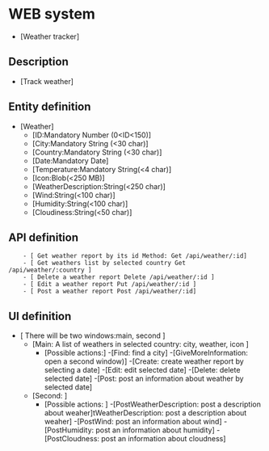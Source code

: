 # WEB system
- [Weather tracker] 

## Description
- [Track weather] 

## Entity definition
- [Weather]  
    - [ID:Mandatory Number (0<ID<150)]
    - [City:Mandatory String (<30 char)]  
    - [Country:Mandatory String (<30 char)]
    - [Date:Mandatory Date]
    - [Temperature:Mandatory String(<4 char)] 
    - [Icon:Blob(<250 MB)] 
    - [WeatherDescription:String(<250 char)] 
    - [Wind:String(<100 char)] 
    - [Humidity:String(<100 char)] 
    - [Cloudiness:String(<50 char)]
    
## API definition
        - [ Get weather report by its id Method: Get /api/weather/:id] 
        - [ Get weathers list by selected country Get /api/weather/:country ] 
        - [ Delete a weather report Delete /api/weather/:id ] 
        - [ Edit a weather report Put /api/weather/:id ] 
        - [ Post a weather report Post /api/weather/:id]  
## UI definition
- [ There will be two windows:main, second ]
    - [Main: A list of weathers in selected country: city, weather, icon ]
        - [Possible actions:]
            -[Find: find a city]
            -[GiveMoreInformation: open a second window)]
            -[Create: create weather report by selecting a date]
            -[Edit: edit selected date]
            -[Delete: delete selected date]
            -[Post: post an information about weather by selected date]
    - [Second: ] 
        - [Possible actions: ]
            -[PostWeatherDescription: post a description about weaher]tWeatherDescription: post a description about weaher]
            -[PostWind: post an information about wind]
            -[PostHumidity: post an information about humidity]
            -[PostCloudness: post an information about cloudness]
            
